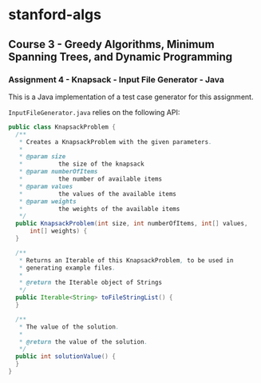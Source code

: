 # stanford-algs

## Course 3 - Greedy Algorithms, Minimum Spanning Trees, and Dynamic Programming

### Assignment 4 - Knapsack - Input File Generator - Java

This is a Java implementation of a test case generator for this assignment.

`InputFileGenerator.java` relies on the following API:

```java
public class KnapsackProblem {
  /**
   * Creates a KnapsackProblem with the given parameters.
   *
   * @param size
   *          the size of the knapsack
   * @param numberOfItems
   *          the number of available items
   * @param values
   *          the values of the available items
   * @param weights
   *          the weights of the available items
   */
  public KnapsackProblem(int size, int numberOfItems, int[] values,
      int[] weights) {
  }

  /**
   * Returns an Iterable of this KnapsackProblem, to be used in
   * generating example files.
   *
   * @return the Iterable object of Strings
   */
  public Iterable<String> toFileStringList() {
  }

  /**
   * The value of the solution.
   *
   * @return the value of the solution.
   */
  public int solutionValue() {
  }
}

```
